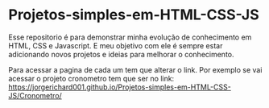 # Projetos-simples-em-HTML-CSS-JS
Esse repositorio é para demonstrar minha evolução de conhecimento em HTML, CSS e Javascript.
E meu objetivo com ele é sempre estar adicionando novos projetos e ideias para melhorar o conhecimento.

Para acessar a pagina de cada um tem que alterar o link.
Por exemplo se vai acessar o projeto cronometro tem que ser no link: https://jorgerichard001.github.io/Projetos-simples-em-HTML-CSS-JS/Cronometro/
